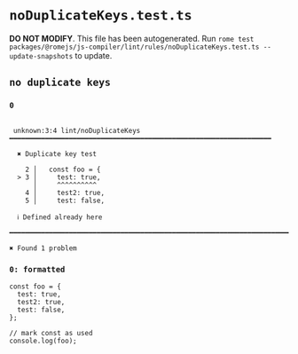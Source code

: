 # `noDuplicateKeys.test.ts`

**DO NOT MODIFY**. This file has been autogenerated. Run `rome test packages/@romejs/js-compiler/lint/rules/noDuplicateKeys.test.ts --update-snapshots` to update.

## `no duplicate keys`

### `0`

```

 unknown:3:4 lint/noDuplicateKeys ━━━━━━━━━━━━━━━━━━━━━━━━━━━━━━━━━━━━━━━━━━━━━━━━━━━━━━━━━━━━━━━━━━

  ✖ Duplicate key test

    2 │   const foo = {
  > 3 │     test: true,
      │     ^^^^^^^^^^
    4 │     test2: true,
    5 │     test: false,

  ℹ Defined already here

━━━━━━━━━━━━━━━━━━━━━━━━━━━━━━━━━━━━━━━━━━━━━━━━━━━━━━━━━━━━━━━━━━━━━━━━━━━━━━━━━━━━━━━━━━━━━━━━━━━━

✖ Found 1 problem

```

### `0: formatted`

```
const foo = {
  test: true,
  test2: true,
  test: false,
};

// mark const as used
console.log(foo);

```
